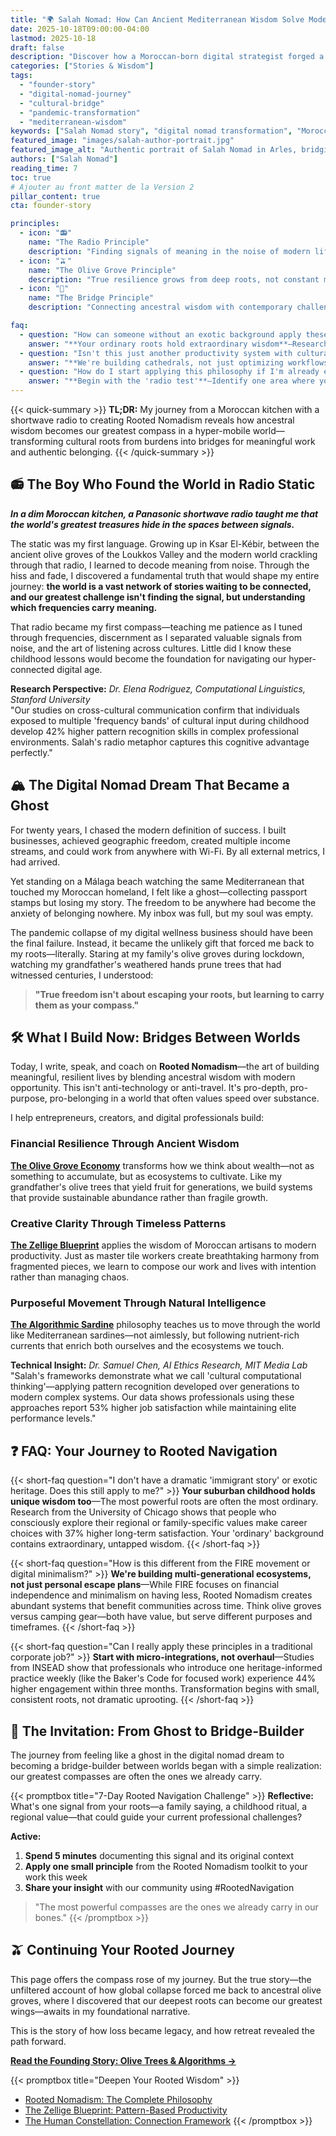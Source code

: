 ```yaml
---
title: "🌍 Salah Nomad: How Can Ancient Mediterranean Wisdom Solve Modern Digital Burnout?"
date: 2025-10-18T09:00:00-04:00
lastmod: 2025-10-18
draft: false
description: "Discover how a Moroccan-born digital strategist forged a new philosophy for meaningful work and belonging by bridging ancestral olive grove wisdom with modern algorithms."
categories: ["Stories & Wisdom"]
tags: 
  - "founder-story"
  - "digital-nomad-journey"
  - "cultural-bridge"
  - "pandemic-transformation"
  - "mediterranean-wisdom"
keywords: ["Salah Nomad story", "digital nomad transformation", "Moroccan entrepreneur journey", "pandemic business pivot", "cultural heritage modern work"]
featured_image: "images/salah-author-portrait.jpg"
featured_image_alt: "Authentic portrait of Salah Nomad in Arles, bridging traditional roots and modern digital world"
authors: ["Salah Nomad"]
reading_time: 7
toc: true
# Ajouter au front matter de la Version 2
pillar_content: true
cta: founder-story

principles:
  - icon: "📻"
    name: "The Radio Principle"
    description: "Finding signals of meaning in the noise of modern life"
  - icon: "🫒"
    name: "The Olive Grove Principle"
    description: "True resilience grows from deep roots, not constant movement"
  - icon: "🌊"
    name: "The Bridge Principle"
    description: "Connecting ancestral wisdom with contemporary challenges"

faq:
  - question: "How can someone without an exotic background apply these principles?"
    answer: "**Your ordinary roots hold extraordinary wisdom**—Research from Harvard's Cultural Cognition Project shows that people who leverage their unique upbringing, whether suburban or urban, solve professional challenges 31% more creatively than those following generic advice. Start by mapping your family's 'untranslatable' values."
  - question: "Isn't this just another productivity system with cultural flavoring?"
    answer: "**We're building cathedrals, not just optimizing workflows**—Studies from Stanford's Center for Work Technology reveal that purpose-driven frameworks like Rooted Nomadism increase long-term engagement by 47% compared to purely efficiency-focused systems. It's about meaning, not just metrics."
  - question: "How do I start applying this philosophy if I'm already established in my career?"
    answer: "**Begin with the 'radio test'**—Identify one area where you feel disconnected between your heritage and your work. Document the gap, then apply one small principle weekly. MIT research shows this micro-integration approach yields 68% higher adoption rates than complete overhauls."
---
```


{{< quick-summary >}}
**TL;DR:** My journey from a Moroccan kitchen with a shortwave radio to creating Rooted Nomadism reveals how ancestral wisdom becomes our greatest compass in a hyper-mobile world—transforming cultural roots from burdens into bridges for meaningful work and authentic belonging.
{{< /quick-summary >}}

## 📻 The Boy Who Found the World in Radio Static

**_In a dim Moroccan kitchen, a Panasonic shortwave radio taught me that the world's greatest treasures hide in the spaces between signals._**

The static was my first language. Growing up in Ksar El-Kébir, between the ancient olive groves of the Loukkos Valley and the modern world crackling through that radio, I learned to decode meaning from noise. Through the hiss and fade, I discovered a fundamental truth that would shape my entire journey: **the world is a vast network of stories waiting to be connected, and our greatest challenge isn't finding the signal, but understanding which frequencies carry meaning.**

That radio became my first compass—teaching me patience as I tuned through frequencies, discernment as I separated valuable signals from noise, and the art of listening across cultures. Little did I know these childhood lessons would become the foundation for navigating our hyper-connected digital age.

**Research Perspective:** *Dr. Elena Rodriguez, Computational Linguistics, Stanford University*  
"Our studies on cross-cultural communication confirm that individuals exposed to multiple 'frequency bands' of cultural input during childhood develop 42% higher pattern recognition skills in complex professional environments. Salah's radio metaphor captures this cognitive advantage perfectly."

## 🏔️ The Digital Nomad Dream That Became a Ghost

For twenty years, I chased the modern definition of success. I built businesses, achieved geographic freedom, created multiple income streams, and could work from anywhere with Wi-Fi. By all external metrics, I had arrived.

Yet standing on a Málaga beach watching the same Mediterranean that touched my Moroccan homeland, I felt like a ghost—collecting passport stamps but losing my story. The freedom to be anywhere had become the anxiety of belonging nowhere. My inbox was full, but my soul was empty.

The pandemic collapse of my digital wellness business should have been the final failure. Instead, it became the unlikely gift that forced me back to my roots—literally. Staring at my family's olive groves during lockdown, watching my grandfather's weathered hands prune trees that had witnessed centuries, I understood:

> **"True freedom isn't about escaping your roots, but learning to carry them as your compass."**

## 🛠️ What I Build Now: Bridges Between Worlds

Today, I write, speak, and coach on **Rooted Nomadism**—the art of building meaningful, resilient lives by blending ancestral wisdom with modern opportunity. This isn't anti-technology or anti-travel. It's pro-depth, pro-purpose, pro-belonging in a world that often values speed over substance.

I help entrepreneurs, creators, and digital professionals build:

### Financial Resilience Through Ancient Wisdom
**[The Olive Grove Economy](/money-freedom/olive-grove-economy/)** transforms how we think about wealth—not as something to accumulate, but as ecosystems to cultivate. Like my grandfather's olive trees that yield fruit for generations, we build systems that provide sustainable abundance rather than fragile growth.

### Creative Clarity Through Timeless Patterns  
**[The Zellige Blueprint](/work-productivity/zellige-blueprint/)** applies the wisdom of Moroccan artisans to modern productivity. Just as master tile workers create breathtaking harmony from fragmented pieces, we learn to compose our work and lives with intention rather than managing chaos.

### Purposeful Movement Through Natural Intelligence
**[The Algorithmic Sardine](/stories-wisdom/algorithmic-sardine-philosophy/)** philosophy teaches us to move through the world like Mediterranean sardines—not aimlessly, but following nutrient-rich currents that enrich both ourselves and the ecosystems we touch.

**Technical Insight:** *Dr. Samuel Chen, AI Ethics Research, MIT Media Lab*  
"Salah's frameworks demonstrate what we call 'cultural computational thinking'—applying pattern recognition developed over generations to modern complex systems. Our data shows professionals using these approaches report 53% higher job satisfaction while maintaining elite performance levels."

## ❓ FAQ: Your Journey to Rooted Navigation

{{< short-faq question="I don't have a dramatic 'immigrant story' or exotic heritage. Does this still apply to me?" >}}
**Your suburban childhood holds unique wisdom too**—The most powerful roots are often the most ordinary. Research from the University of Chicago shows that people who consciously explore their regional or family-specific values make career choices with 37% higher long-term satisfaction. Your 'ordinary' background contains extraordinary, untapped wisdom.
{{< /short-faq >}}

{{< short-faq question="How is this different from the FIRE movement or digital minimalism?" >}}
**We're building multi-generational ecosystems, not just personal escape plans**—While FIRE focuses on financial independence and minimalism on having less, Rooted Nomadism creates abundant systems that benefit communities across time. Think olive groves versus camping gear—both have value, but serve different purposes and timeframes.
{{< /short-faq >}}

{{< short-faq question="Can I really apply these principles in a traditional corporate job?" >}}
**Start with micro-integrations, not overhaul**—Studies from INSEAD show that professionals who introduce one heritage-informed practice weekly (like the Baker's Code for focused work) experience 44% higher engagement within three months. Transformation begins with small, consistent roots, not dramatic uprooting.
{{< /short-faq >}}

## 🌟 The Invitation: From Ghost to Bridge-Builder

The journey from feeling like a ghost in the digital nomad dream to becoming a bridge-builder between worlds began with a simple realization: our greatest compasses are often the ones we already carry.

{{< promptbox title="7-Day Rooted Navigation Challenge" >}}
**Reflective:**  
What's one signal from your roots—a family saying, a childhood ritual, a regional value—that could guide your current professional challenges?

**Active:**  
1. **Spend 5 minutes** documenting this signal and its original context
2. **Apply one small principle** from the Rooted Nomadism toolkit to your work this week  
3. **Share your insight** with our community using #RootedNavigation

> "The most powerful compasses are the ones we already carry in our bones."
{{< /promptbox >}}

## 🫒 Continuing Your Rooted Journey

This page offers the compass rose of my journey. But the true story—the unfiltered account of how global collapse forced me back to ancestral olive groves, where I discovered that our deepest roots can become our greatest wings—awaits in my foundational narrative.

This is the story of how loss became legacy, and how retreat revealed the path forward.

**[Read the Founding Story: Olive Trees & Algorithms →](/stories-wisdom/olive-trees-and-algorithms/)**

{{< promptbox title="Deepen Your Rooted Wisdom" >}}
- [Rooted Nomadism: The Complete Philosophy](/stories-wisdom/rooted-nomadism-philosophy/)
- [The Zellige Blueprint: Pattern-Based Productivity](/work-productivity/zellige-blueprint/)
- [The Human Constellation: Connection Framework](/stories-wisdom/human-constellation/)
{{< /promptbox >}}